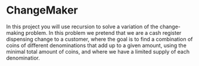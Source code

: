 # ChangeMaker
In this project you will use recursion to solve a variation of the change-making problem. In this
problem we pretend that we are a cash register dispensing change to a customer, where the goal is to
find a combination of coins of different denominations that add up to a given amount, using the minimal
total amount of coins, and where we have a limited supply of each denominatior.
